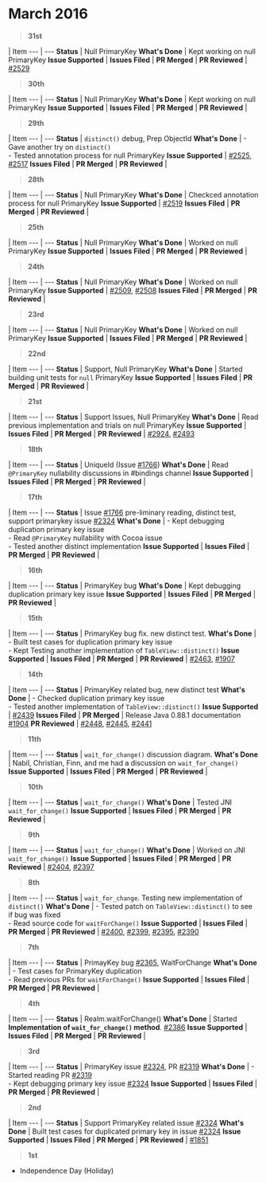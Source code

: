 # March 2016

> **31st**

  | Item
--- | --- 
**Status** | Null PrimaryKey
**What's Done** | Kept working on null PrimaryKey
**Issue Supported** | 
**Issues Filed** | 
**PR Merged** | 
**PR Reviewed** | <a href="https://github.com/realm/realm-java/pull/2529">#2529</a>

> **30th**

  | Item
--- | --- 
**Status** | Null PrimaryKey
**What's Done** | Kept working on null PrimaryKey
**Issue Supported** | 
**Issues Filed** | 
**PR Merged** | 
**PR Reviewed** | 

> **29th**

  | Item
--- | --- 
**Status** | `distinct()` debug, Prep ObjectId
**What's Done** | - Gave another try on `distinct()`<br/>- Tested annotation process for null PrimaryKey
**Issue Supported** | <a href="https://github.com/realm/realm-java/pull/2525">#2525</a>, <a href="https://github.com/realm/realm-java/pull/2517">#2517</a>
**Issues Filed** | 
**PR Merged** | 
**PR Reviewed** | 

> **28th**

  | Item
--- | --- 
**Status** | Null PrimaryKey
**What's Done** | Checkced annotation process for null PrimaryKey
**Issue Supported** | <a href="https://github.com/realm/realm-java/issues/2519">#2519</a>
**Issues Filed** | 
**PR Merged** | 
**PR Reviewed** | 

> **25th**

  | Item
--- | --- 
**Status** | Null PrimaryKey
**What's Done** | Worked on null PrimaryKey
**Issue Supported** | 
**Issues Filed** | 
**PR Merged** | 
**PR Reviewed** | 

> **24th**

  | Item
--- | --- 
**Status** | Null PrimaryKey
**What's Done** | Worked on null PrimaryKey
**Issue Supported** | <a href="https://github.com/realm/realm-java/issues/2509">#2509</a>, <a href="https://github.com/realm/realm-java/issues/2508">#2508</a>
**Issues Filed** | 
**PR Merged** | 
**PR Reviewed** | 

> **23rd**

  | Item
--- | --- 
**Status** | Null PrimaryKey
**What's Done** | Worked on null PrimaryKey
**Issue Supported** | 
**Issues Filed** | 
**PR Merged** | 
**PR Reviewed** | 

> **22nd**

  | Item
--- | --- 
**Status** | Support, Null PrimaryKey
**What's Done** | Started building unit tests for `null` PrimaryKey
**Issue Supported** | 
**Issues Filed** | 
**PR Merged** | 
**PR Reviewed** | 


> **21st**

  | Item
--- | --- 
**Status** | Support Issues, Null PrimaryKey
**What's Done** | Read previous implementation and trials on null PrimaryKey
**Issue Supported** | 
**Issues Filed** | 
**PR Merged** | 
**PR Reviewed** | <a href="https://github.com/realm/realm-java/pull/2494">#2924</a>, <a href="https://github.com/realm/realm-java/pull/2493">#2493</a>

> **18th**

  | Item
--- | --- 
**Status** | UniqueId (Issue <a href="https://github.com/realm/realm-java/issues/1766">#1766</a>)
**What's Done** | Read `@PrimaryKey` nullability discussions in #bindings channel
**Issue Supported** | 
**Issues Filed** | 
**PR Merged** | 
**PR Reviewed** | 

> **17th**

  | Item
--- | --- 
**Status** | Issue <a href="https://github.com/realm/realm-java/issues/1766">#1766</a> pre-liminary reading, distinct test, support primarykey issue <a href="https://github.com/realm/realm-java/issues/2324">#2324</a>
**What's Done** | - Kept debugging duplication primary key issue<br/>- Read `@PrimaryKey` nullability with Cocoa issue<br/>- Tested another distinct implementation
**Issue Supported** | 
**Issues Filed** | 
**PR Merged** | 
**PR Reviewed** | 

> **16th**

  | Item
--- | --- 
**Status** | PrimaryKey bug
**What's Done** | Kept debugging duplication primary key issue
**Issue Supported** | 
**Issues Filed** | 
**PR Merged** | 
**PR Reviewed** | 

> **15th**

  | Item
--- | --- 
**Status** | PrimaryKey bug fix. new distinct test.
**What's Done** | - Built test cases for duplication primary key issue<br/>- Kept Testing another implementation of `TableView::distinct()`
**Issue Supported** | 
**Issues Filed** | 
**PR Merged** | 
**PR Reviewed** | <a href="https://github.com/realm/realm-java/pull/2463">#2463</a>, <a href="https://github.com/realm/realm.io/pull/1907">#1907</a>

> **14th**

  | Item
--- | --- 
**Status** | PrimaryKey related bug, new distinct test
**What's Done** | - Checked duplication primary key issue<br/>- Tested another implementation of `TableView::distinct()`
**Issue Supported** | <a href="https://github.com/realm/realm-java/issues/2439">#2439</a>
**Issues Filed** | 
**PR Merged** | Release Java 0.88.1 documentation <a href="https://github.com/realm/realm.io/pull/1904">#1904</a>
**PR Reviewed** | <a href="https://github.com/realm/realm-java/pull/2448">#2448</a>, <a href="https://github.com/realm/realm-java/pull/2445">#2445</a>, <a href="https://github.com/realm/realm-java/pull/2441">#2441</a>

> **11th**

  | Item
--- | --- 
**Status** | `wait_for_change()` discussion diagram.
**What's Done** | Nabil, Christian, Finn, and me had a discussion on `wait_for_change()`
**Issue Supported** | 
**Issues Filed** | 
**PR Merged** | 
**PR Reviewed** | 

> **10th**

  | Item
--- | --- 
**Status** | `wait_for_change()`
**What's Done** | Tested JNI `wait_for_change()`
**Issue Supported** | 
**Issues Filed** | 
**PR Merged** | 
**PR Reviewed** | 

> **9th**

  | Item
--- | --- 
**Status** | `wait_for_change()`
**What's Done** | Worked on JNI `wait_for_change()`
**Issue Supported** | 
**Issues Filed** | 
**PR Merged** | 
**PR Reviewed** | <a href="https://github.com/realm/realm-java/pull/2404">#2404</a>, <a href="https://github.com/realm/realm-java/pull/2397">#2397</a>

> **8th**

  | Item
--- | --- 
**Status** | `wait_for_change`. Testing new implementation of `distinct()`
**What's Done** | - Tested patch on `TableView::distinct()` to see if bug was fixed<br/>- Read source code for `waitForChange()`
**Issue Supported** | 
**Issues Filed** | 
**PR Merged** | 
**PR Reviewed** | <a href="https://github.com/realm/realm-java/pull/2400">#2400</a>, <a href="https://github.com/realm/realm-java/pull/2399">#2399</a>, <a href="https://github.com/realm/realm-java/pull/2395">#2395</a>, <a href="https://github.com/realm/realm-java/pull/2390">#2390</a>

> **7th**

  | Item
--- | --- 
**Status** | PrimayKey bug <a href="https://github.com/realm/realm-java/pull/2365">#2365</a>, WaitForChange
**What's Done** | - Test cases for PrimaryKey duplication<br/>- Read previous PRs for `waitForChange()`
**Issue Supported** | 
**Issues Filed** | 
**PR Merged** | 
**PR Reviewed** | 

> **4th**

  | Item
--- | --- 
**Status** | Realm.waitForChange()
**What's Done** | Started **Implementation of `wait_for_change()` method**. <a href="https://github.com/realm/realm-java/pull/2386">#2386</a>
**Issue Supported** | 
**Issues Filed** | 
**PR Merged** | 
**PR Reviewed** | 

> **3rd**

  | Item
--- | --- 
**Status** | PrimaryKey issue <a href="https://github.com/realm/realm-java/issues/2324">#2324</a>, PR <a href="https://github.com/realm/realm-java/pull/2319">#2319</a>
**What's Done** | - Started reading PR <a href="https://github.com/realm/realm-java/pull/2319">#2319</a><br/>- Kept debugging primary key issue <a href="https://github.com/realm/realm-java/issues/2324">#2324</a>
**Issue Supported** | 
**Issues Filed** | 
**PR Merged** | 
**PR Reviewed** | 

> **2nd**

  | Item
--- | --- 
**Status** | Support PrimaryKey related issue <a href="https://github.com/realm/realm-java/issues/2324">#2324</a>
**What's Done** | Built test cases for duplicated primary key in issue <a href="https://github.com/realm/realm-java/issues/2324">#2324</a>
**Issue Supported** | 
**Issues Filed** | 
**PR Merged** | 
**PR Reviewed** | <a href="https://github.com/realm/realm.io/pull/1851">#1851</a>

> **1st**

- Independence Day (Holiday)

